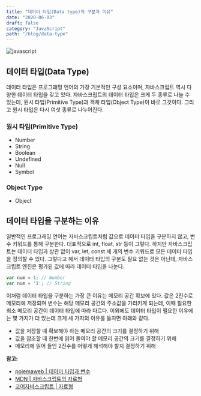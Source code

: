 ```yaml
---
title: "데이터 타입(Data type)의 구분과 이유"
date: "2020-06-03"
draft: false
category: "JavaScript"
path: "/blog/data-type"
---
```


![javascript](https://blog.martinwork.co.kr/images/javascript/javascript.png)

## 데이터 타입(Data Type)
데이터 타입은 프로그래밍 언어의 가장 기본적인 구성 요소이며, 자바스크립트 역시 다양한 데이터 타입을 갖고 있다.
자바스크립트의 데이터 타입은 크게 두 종류로 나눌 수 있는데, 원시 타입(Primitive Type)과 객체 타입(Object Type)이 바로 그것이다. 그리고 원시 타입은 다시 여섯 종류로 나누어진다.

### 원시 타입(Primitive Type)
- Number
- String
- Boolean
- Undefined
- Null
- Symbol

### Object Type
- Object

## 데이터 타입을 구분하는 이유
일반적인 프로그래밍 언어는 자바스크립트처럼 값으로 데이터 타입을 구분하지 않고, 변수 키워드를 통해 구분한다. 대표적으로 int, float, str 등이 그렇다. 하지만 자바스크립트는 데이터 타입과 상관 없이 var, let, const 세 개의 변수 키워드로 모든 데이터 타입을 정의할 수 있다. 그렇다고 해서 데이터 타입의 구분도 필요 없는 것은 아닌데, 자바스크립트 엔진은 평가된 값에 따라 데이터 타입을 나눈다.

```js
var num = 1; // Number
var num = '1'; // String
```

이처럼 데이터 타입을 구분하는 가장 큰 이유는 메모리 공간 확보에 있다. 값은 2진수로 메모리에 저장되며 변수는 해당 메모리 공간의 주소값을 가리키게 되는데, 이때 필요한 최소 메모리 공간이 데이터 타입에 따라 다르다. 이외에도 데이터 타입이 필요한 이유에는 몇 가지가 더 있는데 크게 세 가지의 이유를 들자면 아래와 같다.

- 값을 저장할 때 확보해야 하는 메모리 공간의 크기를 결정하기 위해
- 값을 참조할 때 한번에 읽어 들여야 할 메모리 공간의 크기를 결정하기 위해
- 메모리에 읽어 들인 2진수를 어떻게 해석해야 할지 결정하기 위해

**참고:**
- [poiemaweb | 데이터 타입과 변수](https://poiemaweb.com/js-data-type-variable)
- [MDN | 자바스크립트의 자료형](https://developer.mozilla.org/ko/docs/Web/JavaScript/Data_structures)
- [코어자바스크립트 | 자료형](https://ko.javascript.info/types)
